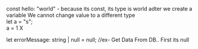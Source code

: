 const hello: "world" - because its const, its type is world
adter we create a variable We cannot change value to a different type  
let a = "s";  
a = 1 X


let errorMessage: string | null = null;     //ex- Get Data From DB.. First its null